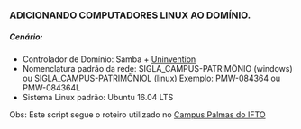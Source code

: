 ### ADICIONANDO COMPUTADORES LINUX AO DOMÍNIO. 

##### Cenário: 
* Controlador de Domínio: Samba + [Uninvention](https://www.univention.com)
* Nomenclatura padrão da rede: SIGLA_CAMPUS-PATRIMÔNIO (windows) ou SIGLA_CAMPUS-PATRIMÔNIOL (linux) Exemplo: PMW-084364 ou PMW-084364L
* Sistema Linux padrão: Ubuntu 16.04 LTS

Obs: Este script segue o roteiro utilizado no [Campus Palmas do IFTO](https://github.com/yugolemom/LinuxActiveDirectory)



